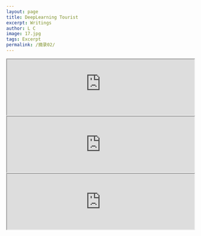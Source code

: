 ```yaml
---
layout: page
title: DeepLearning Tourist
excerpt: Writings
author: L C
image: 17.jpg
tags: Excerpt
permalink: /摘录02/
---
```

<iframe src="https://victoriaca-my.sharepoint.com/:b:/g/personal/bank_ncov_office_gy/EVN3JsuIoq1Krb1DxBFcKYkB2fFoawA5I-iEv9RbVyUP1w?e=klqYrE" width="100% height=100%">
</iframe>

<iframe src="https://coursera.org/share/c47a1d01c508915aab35a8aeabf431c0" width="100% height=100%">
</iframe>

<iframe src="https://coursera.org/share/d9fff469306ebb0ab7e78fb1c1169934" width="100% height=100%">
</iframe>
